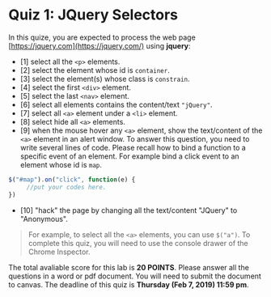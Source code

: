 # Quiz 1: JQuery Selectors

In this quize, you are expected to process the web page  [https://jquery.com](https://jquery.com/) using **jquery**:

* [1] select all the `<p>` elements.
* [2] select the element whose id is `container`.
* [3] select  the element(s) whose class is `constrain`.
* [4] select the first `<div>` element.
* [5] select the last `<nav>` element.
* [6] select  all elements contains the content/text `"jQuery"`.
* [7] select  all `<a>` element under a `<li>` element.
* [8] select hide all `<a>` elements.
* [9] when the mouse hover any `<a>` element, show the text/content of the `<a>` element in an alert window. To answer this question, you need to write several lines of code. Please recall how to bind a function to a specific event of an element. For example bind a click event to an element whose id is `map`.
```JavaScript
$("#map").on("click", function(e) {
     //put your codes here.
})
```
* [10] "hack" the page by changing all the text/content "JQuery" to "Anonymous".

>  For example, to select all the `<a>` elements, you can use `$("a")`. To complete this quiz, you will need to use the console drawer of the Chrome Inspector.

The total avaliable score for this lab is **20 POINTS**. Please answer all the questions in a word or pdf document. You will need to submit the document to canvas. The deadline of this quiz is **Thursday (Feb 7, 2019) 11:59 pm**.
